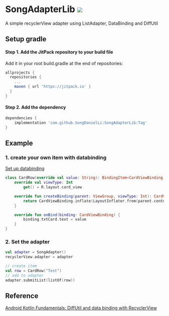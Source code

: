 # SongAdapterLib [![](https://jitpack.io/v/SongDanielLi/SongAdapterLib.svg)](https://jitpack.io/#SongDanielLi/SongAdapterLib)
A simple recyclerView adapter using ListAdapter, DataBinding and DiffUtil


## Setup gradle
#### Step 1. Add the JitPack repository to your build file
Add it in your root build.gradle at the end of repositories:
```gradle
allprojects {
  repositories {
    ...
    maven { url 'https://jitpack.io' }
  }
}

```
#### Step 2. Add the dependency
```gradle
dependencies {
    implementation 'com.github.SongDanielLi:SongAdapterLib:Tag'
}

```

## Example
### 1. create your own item with databinding
[Set up databinding](https://developer.android.com/topic/libraries/data-binding/start)

```kotlin
class CardRow(override val value: String): BindingItem<CardViewBinding, String>() {
    override val viewType: Int
        get() = R.layout.card_view

    override fun createBinding(parent: ViewGroup, viewType: Int): CardViewBinding {
        return CardViewBinding.inflate(LayoutInflater.from(parent.context), parent, false)
    }

    override fun onBind(binding: CardViewBinding) {
        binding.txtCard.text = value
    }
}
```

### 2. Set the adapter
```kotlin
val adapter = SongAdapter()
recyclerView.adapter = adapter

// create item
val row = CardRow("Test")
// add to adapter
adapter.submitList(listOf(row))
```

## Reference
[Android Kotlin Fundamentals: DiffUtil and data binding with RecyclerView](https://developer.android.com/codelabs/kotlin-android-training-diffutil-databinding#0)
